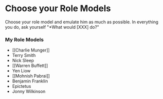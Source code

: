 # Choose your Role Models

Choose your role model and emulate him as much as possible. In everything you do, ask yourself "*What would [XXX] do?"

### My Role Models
- [[Charlie Munger]]
- Terry Smith
- Nick Sleep
- [[Warren Buffett]]
- Yen Liow
- [[Mohnish Pabrai]]
- Benjamin Franklin
- Epictetus
- Jonny Wilkinson
